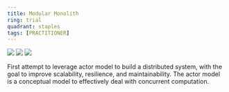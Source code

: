 ```yaml
---
title: Modular Monolith
ring: trial
quadrant: staples
tags: [PRACTITIONER]
---
```


[![](https://img.shields.io/badge/actor%20model-0c7cba?logo=gitbook&logoColor=000&style=flat)](https://en.wikipedia.org/wiki/Actor_model)
[![](https://img.shields.io/badge/proto.actor-ef8d22?logo=hackthebox&logoColor=000&style=flat)](https://proto.actor/)
[![](https://img.shields.io/badge/roger%20johansson-834187?logo=ubuntu&logoColor=000&style=flat)](https://www.linkedin.com/in/roger-johansson-4a4bb61/)

First attempt to leverage actor model to build a distributed system, with the goal to improve scalability, resilience, and maintainability. The actor model is a conceptual model to effectively deal with concurrent computation.